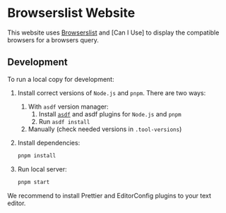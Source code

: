 # Browserslist Website

This website uses [Browserslist] and [Can I Use] to display the compatible browsers for a browsers query.

[browserslist]: https://github.com/browserslist/browserslist
[caniuse]: https://github.com/Fyrd/caniuse


## Development

To run a local copy for development:

1. Install correct versions of `Node.js` and `pnpm`. There are two ways:
	1. With `asdf` version manager:
		1. Install [`asdf`](https://github.com/asdf-vm/asdf) and asdf plugins for `Node.js` and `pnpm`
		2. Run `asdf install`
	2. Manually (check needed versions in `.tool-versions`)

2. Install dependencies:

   ```sh
   pnpm install
   ```

3. Run local server:

   ```sh
   pnpm start
   ```

We recommend to install Prettier and EditorConfig plugins to your text editor.
